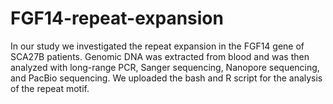 # FGF14-repeat-expansion

In our study we investigated the repeat expansion in the FGF14 gene of SCA27B patients. Genomic DNA was extracted from blood and was then analyzed with
long-range PCR, Sanger sequencing, Nanopore sequencing, and PacBio sequencing. We uploaded the bash and R script for the analysis of the repeat motif. 
